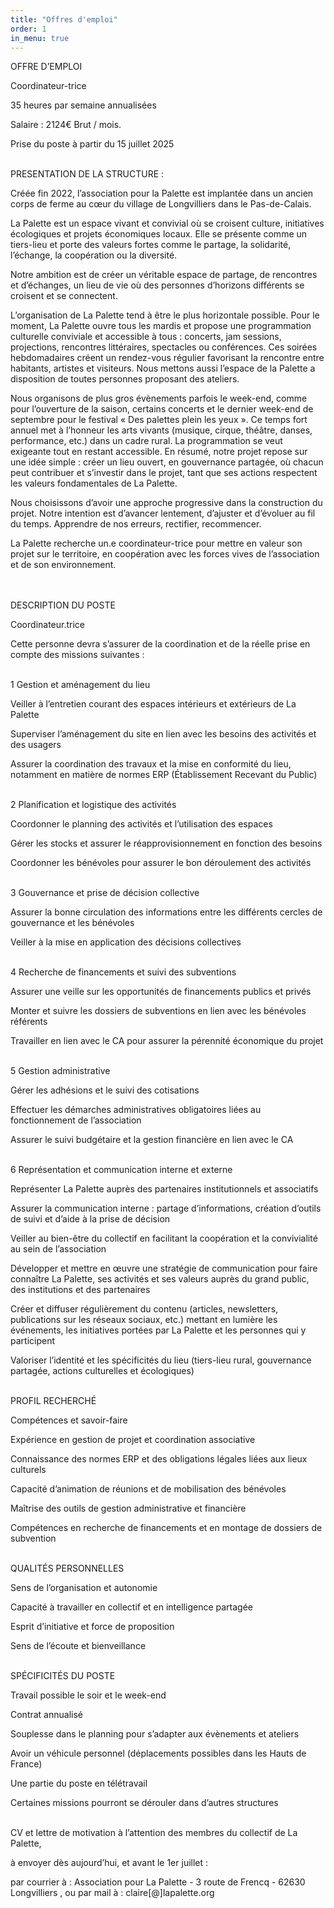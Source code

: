 ```yaml
---
title: "Offres d'emploi"
order: 1
in_menu: true
---
```

OFFRE D’EMPLOI


Coordinateur-trice



35 heures par semaine annualisées

Salaire : 2124€ Brut / mois.

Prise du poste à partir du 15 juillet 2025
<br>
<br>

PRESENTATION DE LA STRUCTURE :



Créée fin 2022, l’association pour la Palette est implantée dans un ancien corps de ferme au cœur du village de Longvilliers dans le Pas-de-Calais.

La Palette est un espace vivant et convivial où se croisent culture, initiatives écologiques et projets économiques locaux.
Elle se présente comme un tiers-lieu et porte des valeurs fortes comme le partage, la solidarité, l’échange, la coopération ou la diversité.

Notre ambition est de créer un véritable espace de partage, de rencontres et d’échanges, un lieu de vie où des personnes d’horizons différents se croisent et se connectent.

L’organisation de La Palette tend à être le plus horizontale possible.
Pour le moment, La Palette ouvre tous les mardis et propose une programmation culturelle conviviale et accessible à tous : concerts, jam sessions, projections, rencontres littéraires, spectacles ou conférences. Ces soirées hebdomadaires créent un rendez-vous régulier favorisant la rencontre entre habitants, artistes et visiteurs. Nous mettons aussi l’espace de la Palette a disposition de toutes personnes proposant des ateliers.

Nous organisons de plus gros évènements parfois le week-end, comme pour l’ouverture de la saison, certains concerts et le dernier week-end de septembre pour le festival  « Des palettes plein les yeux ».
Ce temps fort annuel met à l’honneur les arts vivants (musique, cirque, théâtre, danses, performance, etc.) dans un cadre rural. La programmation se veut exigeante tout en restant accessible.
En résumé, notre projet repose sur une idée simple : créer un lieu ouvert, en gouvernance partagée, où chacun peut contribuer et s’investir dans le projet, tant que ses actions respectent les valeurs fondamentales de La Palette.

Nous choisissons d’avoir une approche progressive dans la construction du projet. Notre intention est d’avancer lentement, d’ajuster et d’évoluer au fil du temps. Apprendre de nos erreurs, rectifier, recommencer.

La Palette recherche un.e coordinateur-trice pour mettre en valeur son projet sur le territoire, en coopération avec les forces vives de l’association et de son environnement.
<br>
<br>
<br>

DESCRIPTION DU POSTE

Coordinateur.trice

Cette personne devra s’assurer de la coordination et de la réelle prise en compte des missions suivantes :
<br>
<br>

1 Gestion et aménagement du lieu

Veiller à l’entretien courant des espaces intérieurs et extérieurs de La Palette

Superviser l’aménagement du site en lien avec les besoins des activités et des usagers

Assurer la coordination des travaux et la mise en conformité du lieu, notamment en matière de normes ERP (Établissement Recevant du Public)
<br>
<br>


2 Planification et logistique des activités

Coordonner le planning des activités et l’utilisation des espaces

Gérer les stocks et assurer le réapprovisionnement en fonction des besoins

Coordonner les bénévoles pour assurer le bon déroulement des activités
<br>
<br>

3 Gouvernance et prise de décision collective

Assurer la bonne circulation des informations entre les différents cercles de gouvernance et les bénévoles

Veiller à la mise en application des décisions collectives
<br>
<br>

4 Recherche de financements et suivi des subventions

Assurer une veille sur les opportunités de financements publics et privés

Monter et suivre les dossiers de subventions en lien avec les bénévoles référents

Travailler en lien avec le CA pour assurer la pérennité économique du projet
<br>
<br>

5 Gestion administrative

Gérer les adhésions et le suivi des cotisations

Effectuer les démarches administratives obligatoires liées au fonctionnement de l’association

Assurer le suivi budgétaire et la gestion financière en lien avec le CA
<br>
<br>


6 Représentation et communication interne et externe

Représenter La Palette auprès des partenaires institutionnels et associatifs

Assurer la communication interne : partage d’informations, création d’outils de suivi et d’aide à la prise de décision

Veiller au bien-être du collectif en facilitant la coopération et la convivialité au sein de l’association

Développer et mettre en œuvre une stratégie de communication pour faire connaître La Palette, ses activités et ses valeurs auprès du grand public, des institutions et des partenaires

Créer et diffuser régulièrement du contenu (articles, newsletters, publications sur les réseaux sociaux, etc.) mettant en lumière les événements, les initiatives portées par La Palette et les personnes qui y participent

Valoriser l’identité et les spécificités du lieu (tiers-lieu rural, gouvernance partagée, actions culturelles et écologiques)
<br>
<br>

PROFIL RECHERCHÉ

Compétences et savoir-faire

Expérience en gestion de projet et coordination associative

Connaissance des normes ERP et des obligations légales liées aux lieux culturels

Capacité d’animation de réunions et de mobilisation des bénévoles

Maîtrise des outils de gestion administrative et financière

Compétences en recherche de financements et en montage de dossiers de subvention
<br>
<br>


QUALITÉS PERSONNELLES

Sens de l’organisation et autonomie

Capacité à travailler en collectif et en intelligence partagée

Esprit d’initiative et force de proposition

Sens de l’écoute et bienveillance
<br>
<br>

SPÉCIFICITÉS DU POSTE

Travail possible le soir et le week-end

Contrat annualisé

Souplesse dans le planning pour s’adapter aux évènements et ateliers

Avoir un véhicule personnel (déplacements possibles dans les Hauts de France)

Une partie du poste en télétravail

Certaines missions pourront se dérouler dans d’autres structures
<br>
<br>

CV et lettre de motivation à l’attention des membres du collectif de La Palette,

à envoyer dès aujourd’hui, et avant le 1er juillet :

par courrier à : 
Association pour La Palette - 3 route de Frencq - 62630 Longvilliers ,
ou par mail à : claire[@]lapalette.org 